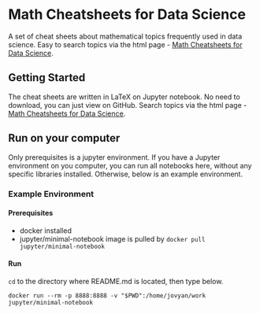 # Math Cheatsheets for Data Science

A set of cheat sheets about mathematical topics frequently used in data science. Easy to search topics via the html page - [Math Cheatsheets for Data Science](https://shotahorii.github.io/datascience-math/).

## Getting Started

The cheat sheets are written in LaTeX on Jupyter notebook. No need to download, you can just view on GitHub. Search topics via the html page - [Math Cheatsheets for Data Science](https://shotahorii.github.io/datascience-math/).

## Run on your computer

Only prerequisites is a jupyter environment. If you have a Jupyter environment on you computer, you can run all notebooks here, without any specific libraries installed. Otherwise, below is an example environment. 

### Example Environment

#### Prerequisites
- docker installed 
- jupyter/minimal-notebook image is pulled by `docker pull jupyter/minimal-notebook`

#### Run 

`cd` to the directory where README.md is located, then type below. 

```
docker run --rm -p 8888:8888 -v "$PWD":/home/jovyan/work jupyter/minimal-notebook
```